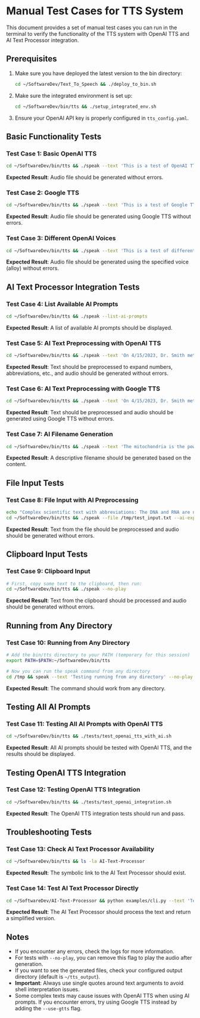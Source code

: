 # Manual Test Cases for TTS System

This document provides a set of manual test cases you can run in the terminal to verify the functionality of the TTS system with OpenAI TTS and AI Text Processor integration.

## Prerequisites

1. Make sure you have deployed the latest version to the bin directory:
   ```bash
   cd ~/SoftwareDev/Text_To_Speech && ./deploy_to_bin.sh
   ```

2. Make sure the integrated environment is set up:
   ```bash
   cd ~/SoftwareDev/bin/tts && ./setup_integrated_env.sh
   ```

3. Ensure your OpenAI API key is properly configured in `tts_config.yaml`.

## Basic Functionality Tests

### Test Case 1: Basic OpenAI TTS

```bash
cd ~/SoftwareDev/bin/tts && ./speak --text 'This is a test of OpenAI TTS.' --no-play
```

**Expected Result**: Audio file should be generated without errors.

### Test Case 2: Google TTS

```bash
cd ~/SoftwareDev/bin/tts && ./speak --text 'This is a test of Google TTS.' --use-gtts --no-play
```

**Expected Result**: Audio file should be generated using Google TTS without errors.

### Test Case 3: Different OpenAI Voices

```bash
cd ~/SoftwareDev/bin/tts && ./speak --text 'This is a test of different OpenAI voices.' --voice alloy --no-play
```

**Expected Result**: Audio file should be generated using the specified voice (alloy) without errors.

## AI Text Processor Integration Tests

### Test Case 4: List Available AI Prompts

```bash
cd ~/SoftwareDev/bin/tts && ./speak --list-ai-prompts
```

**Expected Result**: A list of available AI prompts should be displayed.

### Test Case 5: AI Text Preprocessing with OpenAI TTS

```bash
cd ~/SoftwareDev/bin/tts && ./speak --text 'On 4/15/2023, Dr. Smith met with 3 patients at 123 Main St.' --ai-cleanup_for_tts --no-play
```

**Expected Result**: Text should be preprocessed to expand numbers, abbreviations, etc., and audio should be generated without errors.

### Test Case 6: AI Text Preprocessing with Google TTS

```bash
cd ~/SoftwareDev/bin/tts && ./speak --text 'On 4/15/2023, Dr. Smith met with 3 patients at 123 Main St.' --ai-cleanup_for_tts --use-gtts --no-play
```

**Expected Result**: Text should be preprocessed and audio should be generated using Google TTS without errors.

### Test Case 7: AI Filename Generation

```bash
cd ~/SoftwareDev/bin/tts && ./speak --text 'The mitochondria is the powerhouse of the cell' --ai-summarize --use-gtts --no-play
```

**Expected Result**: A descriptive filename should be generated based on the content.

## File Input Tests

### Test Case 8: File Input with AI Preprocessing

```bash
echo "Complex scientific text with abbreviations: The DNA and RNA are nucleic acids." > /tmp/test_input.txt
cd ~/SoftwareDev/bin/tts && ./speak --file /tmp/test_input.txt --ai-expand --no-play
```

**Expected Result**: Text from the file should be preprocessed and audio should be generated without errors.

## Clipboard Input Tests

### Test Case 9: Clipboard Input

```bash
# First, copy some text to the clipboard, then run:
cd ~/SoftwareDev/bin/tts && ./speak --no-play
```

**Expected Result**: Text from the clipboard should be processed and audio should be generated without errors.

## Running from Any Directory

### Test Case 10: Running from Any Directory

```bash
# Add the bin/tts directory to your PATH (temporary for this session)
export PATH=$PATH:~/SoftwareDev/bin/tts

# Now you can run the speak command from any directory
cd /tmp && speak --text 'Testing running from any directory' --no-play
```

**Expected Result**: The command should work from any directory.

## Testing All AI Prompts

### Test Case 11: Testing All AI Prompts with OpenAI TTS

```bash
cd ~/SoftwareDev/bin/tts && ./tests/test_openai_tts_with_ai.sh
```

**Expected Result**: All AI prompts should be tested with OpenAI TTS, and the results should be displayed.

## Testing OpenAI TTS Integration

### Test Case 12: Testing OpenAI TTS Integration

```bash
cd ~/SoftwareDev/bin/tts && ./tests/test_openai_integration.sh
```

**Expected Result**: The OpenAI TTS integration tests should run and pass.

## Troubleshooting Tests

### Test Case 13: Check AI Text Processor Availability

```bash
cd ~/SoftwareDev/bin/tts && ls -la AI-Text-Processor
```

**Expected Result**: The symbolic link to the AI Text Processor should exist.

### Test Case 14: Test AI Text Processor Directly

```bash
cd ~/SoftwareDev/AI-Text-Processor && python examples/cli.py --text 'Test text' --prompt simplify
```

**Expected Result**: The AI Text Processor should process the text and return a simplified version.

## Notes

- If you encounter any errors, check the logs for more information.
- For tests with `--no-play`, you can remove this flag to play the audio after generation.
- If you want to see the generated files, check your configured output directory (default is `~/tts_output`).
- **Important**: Always use single quotes around text arguments to avoid shell interpretation issues.
- Some complex texts may cause issues with OpenAI TTS when using AI prompts. If you encounter errors, try using Google TTS instead by adding the `--use-gtts` flag. 